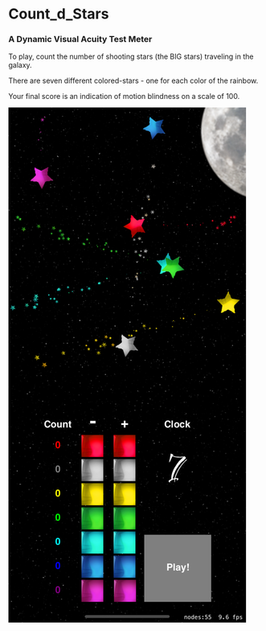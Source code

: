 # Count_d_Stars

### A Dynamic Visual Acuity Test Meter

To play, count the number of shooting stars (the BIG stars) traveling in the galaxy.

There are seven different colored-stars - one for each color of the rainbow.

Your final score is an indication of motion blindness on a scale of 100.

<img src ="Simulator%20Screen%20Shot%20-%20iPhone%2011%20Pro%20Max%20-%202020-10-13%20at%2013.12.52.png"></a>
